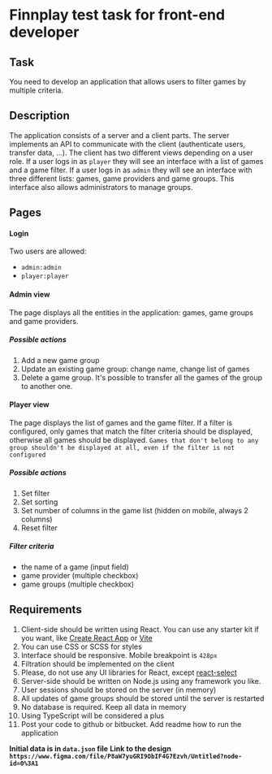 # Finnplay test task for front-end developer

## Task

You need to develop an application that allows users to filter games by multiple criteria.

## Description

The application consists of a server and a client parts. The server implements an API to communicate with the client (authenticate users, transfer data, ...).
The client has two different views depending on a user role. If a user logs in as `player` they will see an interface with a list of games and a game filter. If a user logs in as `admin` they will see an interface with three different lists: games, game providers and game groups. This interface also allows administrators to manage groups.

## Pages

#### Login

Two users are allowed:

- `admin:admin`
- `player:player`

#### Admin view

The page displays all the entities in the application: games, game groups and game providers.

##### Possible actions

1. Add a new game group
1. Update an existing game group: change name, change list of games
1. Delete a game group. It's possible to transfer all the games of the group to another one.

#### Player view

The page displays the list of games and the game filter. If a filter is configured, only games that match the filter criteria should be displayed, otherwise all games should be displayed. `Games that don't belong to any group shouldn't be displayed at all, even if the filter is not configured`

##### Possible actions

1. Set filter
1. Set sorting
1. Set number of columns in the game list (hidden on mobile, always 2 columns)
1. Reset filter

##### Filter criteria

- the name of a game (input field)
- game provider (multiple checkbox)
- game groups (multiple checkbox)

## Requirements

1. Client-side should be written using React. You can use any starter kit if you want, like [Create React App](https://create-react-app.dev/) or [Vite](https://vitejs.dev/)
2. You can use CSS or SCSS for styles
3. Interface should be responsive. Mobile breakpoint is `428px`
4. Filtration should be implemented on the client
5. Please, do not use any UI libraries for React, except [react-select](https://react-select.com/)
6. Server-side should be written on Node.js using any framework you like.
7. User sessions should be stored on the server (in memory)
8. All updates of game groups should be stored until the server is restarted
9. No database is required. Keep all data in memory
10. Using TypeScript will be considered a plus
11. Post your code to github or bitbucket. Add readme how to run the application

**Initial data is in `data.json` file**
**Link to the design `https://www.figma.com/file/P8aW7yuGRI9ObIF4G7Ezvh/Untitled?node-id=0%3A1`**
